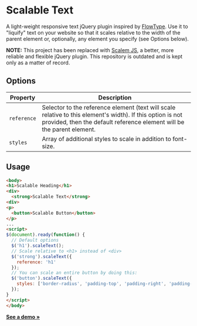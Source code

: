 Scalable Text
==============

A light-weight responsive text jQuery plugin inspired by [FlowType](http://simplefocus.com/flowtype/). Use it to "liquify" text on your website so that it scales relative to the width of the parent element or, optionally, any element you specify (see Options below).

__NOTE:__ This project has been replaced with [Scalem JS](https://github.com/thdoan/scalem), a better, more reliable and flexible jQuery plugin. This repository is outdated and is kept only as a matter of record.


Options
-------

Property    | Description
----------- | -------------
`reference` | Selector to the reference element (text will scale relative to this element's width). If this option is not provided, then the default reference element will be the parent element.
`styles`    | Array of additional styles to scale in addition to font-size.


Usage
-----

```html
<body>
<h1>Scalable Heading</h1>
<div>
  <strong>Scalable Text</strong>
<div>
<p>
  <button>Scalable Button</button>
</p>
...
<script>
$(document).ready(function() {
  // Default options
  $('h1').scaleText();
  // Scale relative to <h1> instead of <div>
  $('strong').scaleText({
    reference: 'h1'
  });
  // You can scale an entire button by doing this:
  $('button').scaleText({
    styles: ['border-radius', 'padding-top', 'padding-right', 'padding-bottom', 'padding-left']
  });
}
</script>
</body>
```

[__See a demo &raquo;__](http://thdoan.github.io/scalable-text/demo.html)
